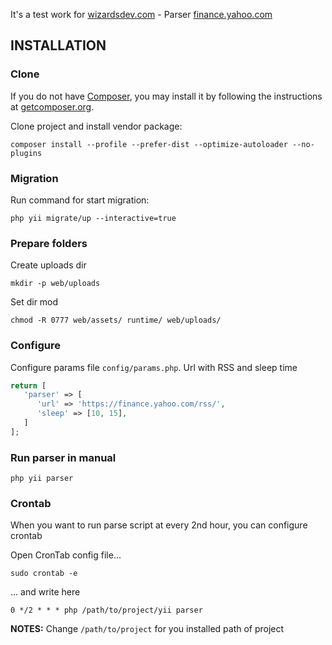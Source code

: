 It's a test work for [wizardsdev.com](https://wizardsdev.com/) - Parser [finance.yahoo.com](https://finance.yahoo.com/)

INSTALLATION
------------

### Clone

If you do not have [Composer](http://getcomposer.org/), you may install it by following the instructions
at [getcomposer.org](http://getcomposer.org/doc/00-intro.md#installation-nix).

Clone project and install vendor package:

~~~
composer install --profile --prefer-dist --optimize-autoloader --no-plugins
~~~

### Migration

Run command for start migration:

~~~
php yii migrate/up --interactive=true
~~~

### Prepare folders

Create uploads dir
~~~
mkdir -p web/uploads
~~~

Set dir mod

~~~
chmod -R 0777 web/assets/ runtime/ web/uploads/
~~~

### Configure

Configure params file `config/params.php`. Url with RSS and sleep time

```php
return [
   'parser' => [
      'url' => 'https://finance.yahoo.com/rss/',
      'sleep' => [10, 15],
   ]
];
```
### Run parser in manual

~~~
php yii parser
~~~

### Crontab

When you want to run parse script at every 2nd hour, you can configure crontab

Open CronTab config file...

~~~
sudo crontab -e
~~~

... and write here

~~~
0 */2 * * * php /path/to/project/yii parser
~~~

**NOTES:**
Change `/path/to/project` for you installed path of project